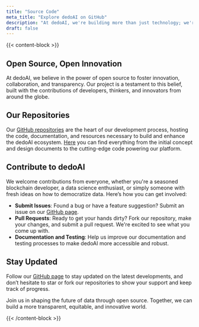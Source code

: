 ```yaml
---
title: "Source Code"
meta_title: "Explore dedoAI on GitHub"
description: "At dedoAI, we're building more than just technology; we're crafting a future where data is accessible, equitable, and secure for everyone."
draft: false
---
```

{{< content-block >}}

## Open Source, Open Innovation

At dedoAI, we believe in the power of open source to foster innovation, collaboration, and transparency. Our project is a testament to this belief, built with the contributions of developers, thinkers, and innovators from around the globe.

## Our Repositories

Our [GitHub repositories](https://github.com/dedoai)  are the heart of our development process, hosting the code, documentation, and resources necessary to build and enhance the dedoAI ecosystem. [Here](https://github.com/dedoai) you can find everything from the initial concept and design documents to the cutting-edge code powering our platform.

## Contribute to dedoAI

We welcome contributions from everyone, whether you're a seasoned blockchain developer, a data science enthusiast, or simply someone with fresh ideas on how to democratize data. Here’s how you can get involved:

* **Submit Issues**: Found a bug or have a feature suggestion? Submit an issue on our [GitHub page](https://github.com/dedoai).
* **Pull Requests**: Ready to get your hands dirty? Fork our repository, make your changes, and submit a pull request. We're excited to see what you come up with.
* **Documentation and Testing**: Help us improve our documentation and testing processes to make dedoAI more accessible and robust.

## Stay Updated

Follow our [GitHub page](https://github.com/dedoai) to stay updated on the latest developments, and don’t hesitate to star or fork our repositories to show your support and keep track of progress.

Join us in shaping the future of data through open source. Together, we can build a more transparent, equitable, and innovative world.

{{< /content-block >}}
